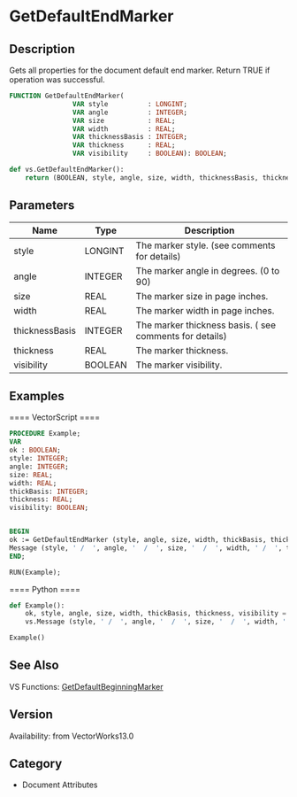 # GetDefaultEndMarker

## Description
Gets all properties for the document default end marker. Return TRUE if operation was successful.

```pascal
FUNCTION GetDefaultEndMarker(
				VAR style          : LONGINT;
				VAR angle          : INTEGER;
				VAR size           : REAL;
				VAR width          : REAL;
				VAR thicknessBasis : INTEGER;
				VAR thickness      : REAL;
				VAR visibility     : BOOLEAN): BOOLEAN;
```

```python
def vs.GetDefaultEndMarker():
    return (BOOLEAN, style, angle, size, width, thicknessBasis, thickness, visibility)
```

## Parameters
|Name|Type|Description|
|---|---|---|
|style|LONGINT|The marker style. (see comments for details)|
|angle|INTEGER|The marker angle in degrees. (0 to 90)|
|size|REAL|The marker size in page inches.|
|width|REAL|The marker width in page inches.|
|thicknessBasis|INTEGER|The marker thickness basis. ( see comments for details)|
|thickness|REAL|The marker thickness.|
|visibility|BOOLEAN|The marker visibility.|

## Examples
==== VectorScript ====
```pascal
PROCEDURE Example;
VAR
ok : BOOLEAN;
style: INTEGER;
angle: INTEGER;
size: REAL;
width: REAL;
thickBasis: INTEGER;
thickness: REAL;
visibility: BOOLEAN;


BEGIN
ok := GetDefaultEndMarker (style, angle, size, width, thickBasis, thickness, visibility);
Message (style, ' /  ', angle, '  /  ', size, '  /  ', width, ' /  ', thickBasis, ' /  ', thickness, ' /  ', visibility);	
END;

RUN(Example);
```
==== Python ====
```python
def Example():
	ok, style, angle, size, width, thickBasis, thickness, visibility = vs.GetDefaultEndMarker ()
	vs.Message (style, ' /  ', angle, '  /  ', size, '  /  ', width, ' /  ', thickBasis, ' /  ', thickness, ' /  ', visibility)

Example()
```

## See Also
VS Functions:
[GetDefaultBeginningMarker](GetDefaultBeginningMarker.md)

## Version
Availability: from VectorWorks13.0

## Category
* Document Attributes

